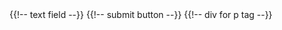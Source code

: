 <!--


{{!-- container for devoured burgers --}}

<h3>Crushed Burgers</h3>

<ol>
  {{#each burgers}}
    {{#unless sleepy}}
      {{> cats/cat-block sleep=true}}
    {{/unless}}
  {{/each}}
</ol>

--!>

{{!-- text field --}}

{{!-- submit button --}}

{{!-- div for p tag --}}